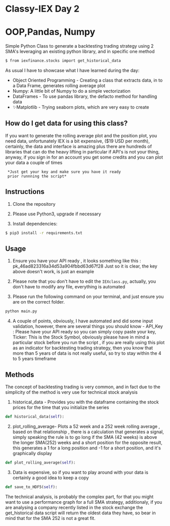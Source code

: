 # Classy-IEX  Day 2
# OOP,Pandas, Numpy


Simple Python Class to generate a backtesting trading strategy using 2 SMA's leveraging an existing python library, and in specific  one method
```bash
$ from iexfinance.stocks import get_historical_data
```
As usual I have to showcase what I have learned during the day:

- Object Oriented Programming - Creating a class that extracts data, in to a Data Frame, generates rolling average plot
- Numpy: A little bit of Numpy to do a simple vectorization
- DataFrames - To use pandas library, the defacto method for handling data
- ✨Matplotlib - Trying seaborn plots, which are very easy to create



##  How do I get data for using this class?
 If you want to generate the rolling average plot and the position plot, you need data, unfortunately IEX is a bit expensive, ($19 USD per month), certainly, the data and interface is amazing plus there are hundreds of libraries that can do the heavy lifting in particular if API's is not your thing, anyway, if you sign in for an account you get some credits and you can plot your data a couple of times

     *Just get your key and make sure you have it ready
     prior runnning the script*


## Instructions

1. Clone the repository

2. Please use Python3, upgrade if necessary

3. Install dependencies:

```bash
$ pip3 install -r requirements.txt
```

## Usage

1. Ensure you have your API ready , it looks something like this : pk_46ad823316a34d53a904fbbd63d67f28
	  Just so it is clear, the key above doesn't work, is just an example

2. Please note that you don't have to edit the `IEXclass.py`, actually, you don't have to modify any file, everything is automated

3. Please run the following command on your terminal, and just ensure you are on the correct folder.

```python
python main.py
```
4. A couple of points, obviously, I have automated and did some input validation, however, there are several things you should know - API_Key : Please have your API ready so you can simply copy paste your key, Ticker: This is the Stock Symbol, obviously please have in mind a particular stock before you run the script , if you are really using this plot as an indicator for backtesting trading strategy, then you know that more than 5 years of data is not  really useful, so try to stay within the 4 to 5 years timeframe

## Methods
The concept of backtesting trading is very common, and in fact due to the simplicity of the method is very use for technical stock analysis

1.  historical_data - Provides you with the dataframe containing the stock prices for the time that you initialize the series

```python
def historical_data(self):
```

2.  plot_rolling_average- Plots a 52 week and a 252 week rolling average , based on that relationship , there is a calculation that generates a signal, simply speaking the rule is to go long if the SMA (42 weeks) is above the longer SMA(252) weeks and a short position for the opposite result, this generates a 1 for a long position and -1 for a short position, and it's graphically display

```python
def plot_rolling_average(self):
```

3. Data is expensive, so if you want to play around with your data is certainly a good idea to keep a copy

```python
def save_to_HDF5(self):
```
The technical analysis, is probably the complex part, for that you might want to use a performance graph for a full SMA strategy,
additionaly, if you are analysing a company recently listed in the stock exchange the get_historical data script
will return the oldest data they have, so bear in mind that for the SMA 252 is not a great fit.

